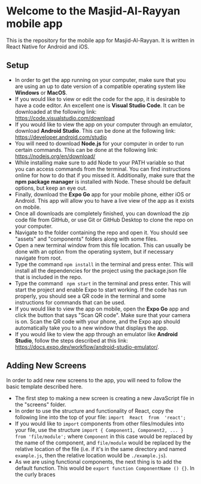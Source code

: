 # Welcome to the Masjid-Al-Rayyan mobile app
This is the repository for the mobile app for Masjid-Al-Rayyan. It is written in React Native for Android and iOS. 

## Setup
- In order to get the app running on your computer, make sure that you are using an up to date version of a compatible operating system like **Windows** or **MacOS**.
- If you would like to view or edit the code for the app, it is desirable to have a code editor. An excellent one is **Visual Studio Code**. It can be downloaded at the following link: https://code.visualstudio.com/download
- If you would like to view the app on your computer through an emulator, download **Android Studio**. This can be done at the following link: https://developer.android.com/studio
- You will need to download **Node.js** for your computer in order to run certain commands. This can be done at the following link: https://nodejs.org/en/download/
- While installing make sure to add Node to your PATH variable so that you can access commands from the terminal. You can find instructions online for how to do that if you missed it. Additionally, make sure that the **npm package manager** is installed with Node. These should be default options, but keep an eye out.
- Finally, download the **Expo Go** app for your mobile phone, either iOS or Android. This app will allow you to have a live view of the app as it exists on mobile. 
- Once all downloads are completely finished, you can download the zip code file from GitHub, or use Git or GitHub Desktop to clone the repo on your computer.
- Navigate to the folder containing the repo and open it. You should see "assets" and "components" folders along with some files. 
- Open a new terminal window from this file location. This can usually be done with an option from the operating system, but if necessary navigate from root. 
- Type the command ``` npm install ``` in the terminal and press enter. This will install all the dependencies for the project using the package.json file that is included in the repo. 
- Type the command ``` npm start``` in the terminal and press enter. This will start the project and enable Expo to start working. If the code has run properly, you should see a QR code in the terminal and some instructions for commands that can be used.
- If you would like to view the app on mobile, open the **Expo Go** app and click the button that says "Scan QR code". Make sure that your camera is on. Scan the QR code with your phone, and the Expo app should automatically take you to a new window that displays the app. 
- If you would like to view the app through an emulator like **Android Studio**, follow the steps described at this link: https://docs.expo.dev/workflow/android-studio-emulator/.

## Adding New Screens
In order to add new new screens to the app,  you will need to follow the basic template described here. 

- The first step to making a new screen is creating a new JavaScript file in the "screens" folder. 
- In order to use the structure and functionality of React, copy the following line into the top of your file:
``` import  React  from  'react'; ```
- If you would like to ```import``` components from other files/modules into your file, use the structure ```import { Component1, Component2, ... } from 'file/module';``` where ```Component``` in this case would be replaced by the name of the component, and ```file/module``` would be replaced by the relative location of the file (i.e. if it's in the same directory and named ```example.js```, then the relative location would be ```./example.js```).
- As we are using functional components, the next thing is to add the default function. This would be ```export function ComponentName () {}```. In the curly braces 

